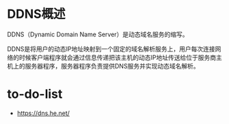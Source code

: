 # DDNS概述
DDNS（Dynamic Domain Name Server）是动态域名服务的缩写。

DDNS是将用户的动态IP地址映射到一个固定的域名解析服务上，用户每次连接网络的时候客户端程序就会通过信息传递把该主机的动态IP地址传送给位于服务商主机上的服务器程序，服务器程序负责提供DNS服务并实现动态域名解析。


# to-do-list
- https://dns.he.net/
